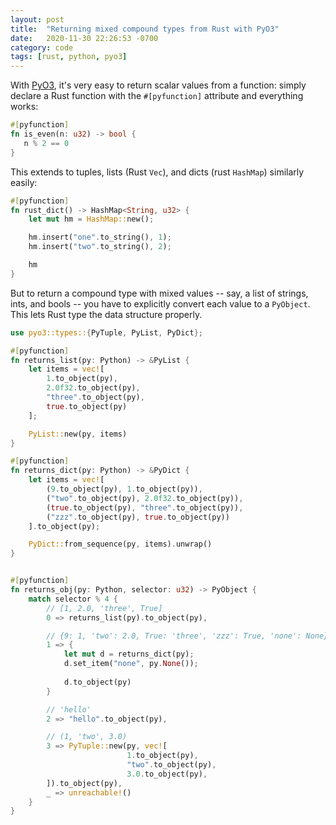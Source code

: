 ```yaml
---
layout: post
title:  "Returning mixed compound types from Rust with PyO3"
date:   2020-11-30 22:26:53 -0700
category: code
tags: [rust, python, pyo3]
---
```


With [PyO3](https://github.com/PyO3/pyo3/), it's very easy to return scalar values from a function: simply declare a Rust function with the `#[pyfunction]` attribute and everything works:

```rust
#[pyfunction]
fn is_even(n: u32) -> bool {
   n % 2 == 0
}
```

This extends to tuples, lists (Rust `Vec`), and dicts (rust `HashMap`) similarly easily:

```rust
#[pyfunction]
fn rust_dict() -> HashMap<String, u32> {
    let mut hm = HashMap::new();

    hm.insert("one".to_string(), 1);
    hm.insert("two".to_string(), 2);

    hm
}
```

But to return a compound type with mixed values -- say, a list of strings, ints, and bools -- you have to explicitly convert each value to a `PyObject`. This lets Rust type the data structure properly.


```rust
use pyo3::types::{PyTuple, PyList, PyDict};

#[pyfunction]
fn returns_list(py: Python) -> &PyList {
    let items = vec![
        1.to_object(py),
        2.0f32.to_object(py),
        "three".to_object(py),
        true.to_object(py)
    ];

    PyList::new(py, items)
}

#[pyfunction]
fn returns_dict(py: Python) -> &PyDict {
    let items = vec![
        (9.to_object(py), 1.to_object(py)),
        ("two".to_object(py), 2.0f32.to_object(py)),
        (true.to_object(py), "three".to_object(py)),
        ("zzz".to_object(py), true.to_object(py))
    ].to_object(py);

    PyDict::from_sequence(py, items).unwrap()
}


#[pyfunction]
fn returns_obj(py: Python, selector: u32) -> PyObject {
    match selector % 4 {
        // [1, 2.0, 'three', True]
        0 => returns_list(py).to_object(py),

        // {9: 1, 'two': 2.0, True: 'three', 'zzz': True, 'none': None}
        1 => {
            let mut d = returns_dict(py);
            d.set_item("none", py.None());
            
            d.to_object(py)
        }

        // 'hello'
        2 => "hello".to_object(py),

        // (1, 'two', 3.0)
        3 => PyTuple::new(py, vec![
                          1.to_object(py),
                          "two".to_object(py),
                          3.0.to_object(py),
        ]).to_object(py),
        _ => unreachable!()
    }
}
```
